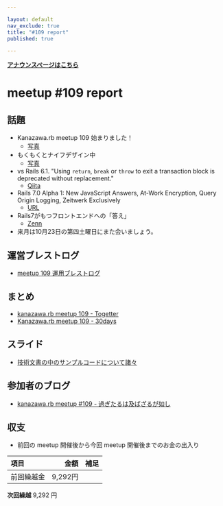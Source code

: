 ```yaml
---

layout: default
nav_exclude: true
title: "#109 report"
published: true

---
```


<div style="text-align: left;"><a href="/109/"><strong>アナウンスページはこちら</strong></a></div>

# meetup #109 report

## 話題

* Kanazawa.rb meetup 109 始まりました！
  + [写真](https://twitter.com/skn_ton10_v1/status/1439081014450536457)
* もくもくとナイフデザイン中
  + [写真](https://twitter.com/Yukimitsu_Izawa/status/1439097333078056961)
* vs Rails 6.1. "Using `return`, `break` or `throw` to exit a transaction block is deprecated without replacement."
  + [Qiita](https://qiita.com/PharaohKJ/items/0307cdb0655c0e286b64)
* Rails 7.0 Alpha 1: New JavaScript Answers, At-Work Encryption, Query Origin Logging, Zeitwerk Exclusively
  + [URL](https://weblog.rubyonrails.org/2021/9/15/Rails-7-0-alpha-1-released/)
* Rails7がもつフロントエンドへの「答え」
  + [Zenn](https://zenn.dev/kenzan100/articles/0f9b100655a4bf)
* 来月は10月23日の第四土曜日にまた会いましょう。

## 運営ブレストログ

* [meetup 109 運用ブレストログ](https://github.com/kanazawarb/meetup/wiki/meetup-109-%E9%81%8B%E5%96%B6%E3%83%96%E3%83%AC%E3%82%B9%E3%83%88%E3%83%AD%E3%82%B0)

## まとめ

* [kanazawa.rb meetup 109 - Togetter](https://togetter.com/li/1776808)
* [Kanazawa.rb meetup 109 - 30days](https://30d.jp/kzrb/99)

## スライド

* [技術文書の中のサンプルコードについて諸々](https://speakerdeck.com/sat/ji-shu-wen-shu-falsezhong-falsesanpurukodonituitezhu)

## 参加者のブログ

* [kanazawa\.rb meetup \#109 \- 過ぎたるは及ばざるが如し](https://cotton-desu.hatenablog.com/entry/2021/09/21/130000)

## 収支

* 前回の meetup 開催後から今回 meetup 開催後までのお金の出入り

|項目                           |金額         |補足                                               |
|:------------------------------|------------:|:--------------------------------------------------|
| 前回繰越金                    |       9,292円 |                                                   |

**次回繰越**  9,292 円

